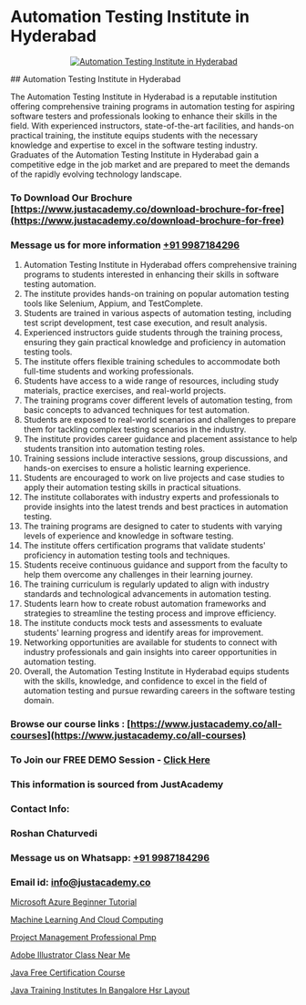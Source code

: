 # Automation Testing Institute in Hyderabad

<p align="center">
  <a href="https://justacademy.co/program-detail/software-testing">
    <img src="https://justacademy.co/storage2/program_images/1704700438.webp" alt="Automation Testing Institute in Hyderabad">
  </a>
</p>
## Automation Testing Institute in Hyderabad

The Automation Testing Institute in Hyderabad is a reputable institution offering comprehensive training programs in automation testing for aspiring software testers and professionals looking to enhance their skills in the field. With experienced instructors, state-of-the-art facilities, and hands-on practical training, the institute equips students with the necessary knowledge and expertise to excel in the software testing industry. Graduates of the Automation Testing Institute in Hyderabad gain a competitive edge in the job market and are prepared to meet the demands of the rapidly evolving technology landscape.
### To Download Our Brochure [https://www.justacademy.co/download-brochure-for-free](https://www.justacademy.co/download-brochure-for-free)
### Message us for more information [+91 9987184296](https://api.whatsapp.com/send?phone=919987184296)
1) Automation Testing Institute in Hyderabad offers comprehensive training programs to students interested in enhancing their skills in software testing automation.
2) The institute provides hands-on training on popular automation testing tools like Selenium, Appium, and TestComplete.
3) Students are trained in various aspects of automation testing, including test script development, test case execution, and result analysis.
4) Experienced instructors guide students through the training process, ensuring they gain practical knowledge and proficiency in automation testing tools.
5) The institute offers flexible training schedules to accommodate both full-time students and working professionals.
6) Students have access to a wide range of resources, including study materials, practice exercises, and real-world projects.
7) The training programs cover different levels of automation testing, from basic concepts to advanced techniques for test automation.
8) Students are exposed to real-world scenarios and challenges to prepare them for tackling complex testing scenarios in the industry.
9) The institute provides career guidance and placement assistance to help students transition into automation testing roles.
10) Training sessions include interactive sessions, group discussions, and hands-on exercises to ensure a holistic learning experience.
11) Students are encouraged to work on live projects and case studies to apply their automation testing skills in practical situations.
12) The institute collaborates with industry experts and professionals to provide insights into the latest trends and best practices in automation testing.
13) The training programs are designed to cater to students with varying levels of experience and knowledge in software testing.
14) The institute offers certification programs that validate students' proficiency in automation testing tools and techniques.
15) Students receive continuous guidance and support from the faculty to help them overcome any challenges in their learning journey.
16) The training curriculum is regularly updated to align with industry standards and technological advancements in automation testing.
17) Students learn how to create robust automation frameworks and strategies to streamline the testing process and improve efficiency.
18) The institute conducts mock tests and assessments to evaluate students' learning progress and identify areas for improvement.
19) Networking opportunities are available for students to connect with industry professionals and gain insights into career opportunities in automation testing.
20) Overall, the Automation Testing Institute in Hyderabad equips students with the skills, knowledge, and confidence to excel in the field of automation testing and pursue rewarding careers in the software testing domain.

### Browse our course links : [https://www.justacademy.co/all-courses](https://www.justacademy.co/all-courses) 
### To Join our FREE DEMO Session - [Click Here](https://www.justacademy.co/register-for-course-demo)


### This information is sourced from JustAcademy
### Contact Info:
### Roshan Chaturvedi
### Message us on Whatsapp: [+91 9987184296](https://api.whatsapp.com/send?phone=919987184296)
### Email id: [info@justacademy.co](mailto:info@justacademy.co)
                
[Microsoft Azure Beginner Tutorial](https://www.linkedin.com/pulse/microsoft-azure-beginner-tutorial-justacademy-hyderabad-abyvc?trackingId=ZsqCsijC%2B%2Bows53LRva%2Bbw%3D%3D&lipi=urn%3Ali%3Apage%3Ad_flagship3_company_admin%3BepomL552S36dZH34vwpA2w%3D%3D)

[Machine Learning And Cloud Computing](https://www.linkedin.com/pulse/machine-learning-cloud-computing-justacademy-thane-sa4tc?trackingId=52eKlH3dildVv0%2FjQ%2FcPyQ%3D%3D&lipi=urn%3Ali%3Apage%3Ad_flagship3_company_admin%3BrywBFcmPR%2Fa2AS7mF8zFDQ%3D%3D)

[Project Management Professional Pmp](https://medium.com/@roneet705/project-management-professional-pmp-0ca968ac332c)

[Adobe Illustrator Class Near Me](https://medium.com/@abhidnya.1068/adobe-illustrator-class-near-me-5082b5758e79)

[Java Free Certification Course](https://justacademyin.github.io/justacademy/java-free-certification-course)

[Java Training Institutes In Bangalore Hsr Layout](https://justacademyin.github.io/justacademy/java-training-institutes-in-bangalore-hsr-layout)

